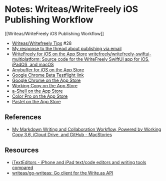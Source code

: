 # Notes: Writeas/WriteFreely iOS Publishing Workflow 

[[Writeas/WriteFreely iOS Publishing Workflow]]

* [Writeas/Writefreely Tips](https://github.com/extratone/bilge/issues/28) #28
* [My response to the thread about publishing via email](https://discuss.write.as/t/add-pictures-to-email-publishing/2777/3)
* [WriteFreely for iOS on the App Store](https://apps.apple.com/us/app/writefreely/id1531530896)
[writefreely/writefreely-swiftui-multiplatform: Source code for the WriteFreely SwiftUI app for iOS, iPadOS, and macOS](https://github.com/writefreely/writefreely-swiftui-multiplatform)
* [Anybuffer for iOS on the App Store](https://apps.apple.com/us/app/anybuffer/id1330815414)
* [Google Chrome Beta Testflight link](https://testflight.apple.com/join/LPQmtkUs)
* [Google Chrome on the App Store](https://apps.apple.com/us/app/google-chrome/id535886823)
* [Working Copy on the App Store](https://apps.apple.com/us/app/working-copy-git-client/id896694807)
* [a-Shell on the App Store](https://apps.apple.com/us/app/a-shell/id1473805438)
* [Color Pro on the App Store](https://apps.apple.com/us/app/color-pro-p3-picker/id1207928528)
* [Pastel on the App Store](https://apps.apple.com/us/app/pastel/id413897608)
## References
* [My Markdown Writing and Collaboration Workflow, Powered by Working Copy 3.6, iCloud Drive, and GitHub - MacStories](https://www.macstories.net/ios/my-markdown-writing-and-collaboration-workflow-powered-by-working-copy-3-6-icloud-drive-and-github/)

## Resources
* [iTextEditors - iPhone and iPad text/code editors and writing tools compared](https://brettterpstra.com/ios-text-editors/)
* [writeas/go-writeas: Go client for the Write.as API](https://github.com/writeas/go-writeas)